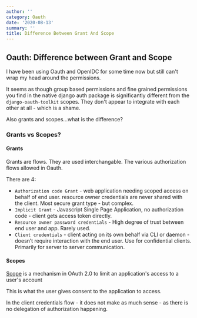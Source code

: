 ```yaml
---
author: ''
category: Oauth
date: '2020-08-13'
summary: ''
title: Difference Between Grant And Scope
---
```

## Oauth: Difference between Grant and Scope

I have been using Oauth and OpenIDC for some time now but still can't wrap my head around the permissions.

It seems as though group based permissions and fine grained permissions you find in the native django auth package is significantly different from the `django-oauth-toolkit` scopes.
They don't appear to integrate with each other at all - which is a shame.

Also grants and scopes...what is the difference?

### Grants vs Scopes?

#### Grants

Grants are flows. They are used interchangable. The various authorization flows allowed in Oauth.

There are 4:

* `Authorization code Grant` - web application needing scoped access on behalf of end user. resource owner credentials are never shared with the client. Most secure grant type - but complex.
* `Implicit Grant` - Javascript Single Page Application, no authorization code - client gets access token directly.
* `Resource owner password credentials` - High degree of trust between end user and app. Rarely used.
* `Client credentials` - client acting on its own behalf via CLI or daemon - doesn’t require interaction with the end user. Use for confidential clients. Primarily for server to server communication.

#### Scopes

[Scope](https://oauth.net/2/scope/) is a mechanism in OAuth 2.0 to limit an application's access to a user's account

This is what the user gives consent to the application to access.

In the client credentials flow - it does not make as much sense - as there is no delegation of authorization happening.
